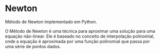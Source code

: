 # Newton
Método de Newton implementado em Python.

O Método de Newton é uma técnica para aproximar uma solução para uma equação não-linear. Ele é baseado no conceito de interpolação polinomial, onde a equação é aproximada por uma função polinomial que passa por uma série de pontos dados.
